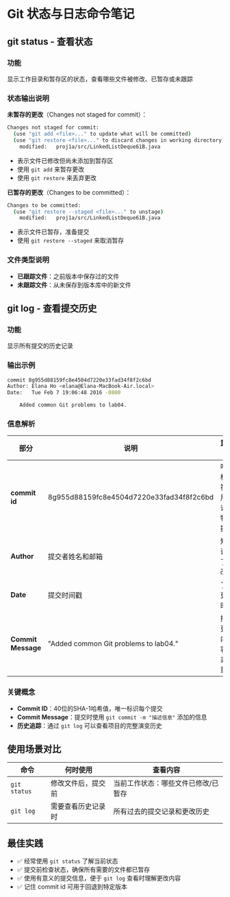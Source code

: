 # Git 状态与日志命令笔记

## git status - 查看状态

### 功能
显示工作目录和暂存区的状态，查看哪些文件被修改、已暂存或未跟踪

### 状态输出说明

**未暂存的更改**（Changes not staged for commit）：
```bash
Changes not staged for commit:
  (use "git add <file>..." to update what will be committed)
  (use "git restore <file>..." to discard changes in working directory)
	modified:   proj1a/src/LinkedListDeque61B.java
```
- 表示文件已修改但尚未添加到暂存区
- 使用 `git add` 来暂存更改
- 使用 `git restore` 来丢弃更改

**已暂存的更改**（Changes to be committed）：
```bash
Changes to be committed:
  (use "git restore --staged <file>..." to unstage)
	modified:   proj1a/src/LinkedListDeque61B.java
```
- 表示文件已暂存，准备提交
- 使用 `git restore --staged` 来取消暂存

### 文件类型说明
- **已跟踪文件**：之前版本中保存过的文件
- **未跟踪文件**：从未保存到版本库中的新文件

## git log - 查看提交历史

### 功能
显示所有提交的历史记录

### 输出示例
```bash
commit 8g955d88159fc8e4504d7220e33fad34f8f2c6bd
Author: Elana Ho <elana@Elana-MacBook-Air.local>
Date:   Tue Feb 7 19:06:48 2016 -0800

    Added common Git problems to lab04.
```

### 信息解析
| 部分 | 说明 | 重要性 |
|------|------|--------|
| **commit id** | 8g955d88159fc8e4504d7220e33fad34f8f2c6bd | 唯一标识符，用于识别特定提交 |
| **Author** | 提交者姓名和邮箱 | 知道谁做了更改 |
| **Date** | 提交时间戳 | 了解更改时间 |
| **Commit Message** | "Added common Git problems to lab04." | 描述更改内容，非常重要 |

### 关键概念
- **Commit ID**：40位的SHA-1哈希值，唯一标识每个提交
- **Commit Message**：提交时使用 `git commit -m "描述信息"` 添加的信息
- **历史追踪**：通过 `git log` 可以查看项目的完整演变历史

## 使用场景对比

| 命令 | 何时使用 | 查看内容 |
|------|----------|----------|
| `git status` | 修改文件后，提交前 | 当前工作状态：哪些文件已修改/已暂存 |
| `git log` | 需要查看历史记录时 | 所有过去的提交记录和更改历史 |

## 最佳实践
- ✅ 经常使用 `git status` 了解当前状态
- ✅ 提交前检查状态，确保所有需要的文件都已暂存
- ✅ 使用有意义的提交信息，便于 `git log` 查看时理解更改内容
- ✅ 记住 commit id 可用于回退到特定版本